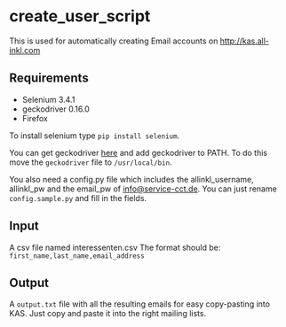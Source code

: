 # create_user_script

This is used for automatically creating Email accounts on http://kas.all-inkl.com

## Requirements
- Selenium 3.4.1
- geckodriver 0.16.0
- Firefox

To install selenium type `pip install selenium`.

You can get geckodriver [here](https://github.com/mozilla/geckodriver/releases) and add geckodriver to PATH. To do this move the `geckodriver` file to `/usr/local/bin`.

You also need a config.py file which includes the allinkl_username, allinkl_pw and the email_pw of info@service-cct.de. You can just rename `config.sample.py` and fill in the fields.

## Input
A csv file named interessenten.csv
The format should be: `first_name,last_name,email_address`

## Output
A `output.txt` file with all the resulting emails for easy copy-pasting into KAS. Just copy and paste it into the right mailing lists.
